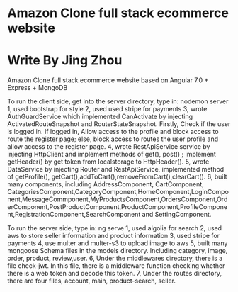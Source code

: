 # Amazon Clone full stack ecommerce website
# Write By Jing Zhou
Amazon Clone full stack ecommerce  website based on Angular 7.0 + Express + MongoDB

To run the client side, get into the server directory, type in:  nodemon server
1, used bootstrap for style
2, used used stripe for payments
3, wrote AuthGuardService which implemented CanActivate by injecting ActivatedRouteSnapshot and RouterStateSnapshot. Firstly, Check if the user is logged in. If logged in, Allow access to the profile and block access to route the register page; else, block access to routes the user profile and allow access to the register page.
4, wrote RestApiService service by injecting HttpClient and implement methods of get(), post() ; implement getHeader() by get token from localstorage to HttpHeader().
5, wrote DataService by injecting Router and RestApiService, implemented method of getProfile(), getCart(),addToCart(),removeFromCart(),clearCart().
6, built many components, including AddressComponent, CartComponent, CategoriesComponent,CategoryComponent,HomeComponent,LoginComponent,MessageCommponent,MyProductsComponent,OrdersComponent,OrderComponent,PostProductComponent,ProductComponent,ProfileComponent,RegistrationComponent,SearchComponent and SettingComponent.



To run the server side, type in:  ng serve
1, used algolia for search
2, used aws to store seller information and product information
3, used stripe for payments
4, use multer and multer-s3 to upload image to aws
5, built many mongoose Schema files in the models directory. Including category, image, order, product, review,user.
6, Under the middlewares directory, there is a file check-jwt. In this file, there is a middleware function  checking whether there is a web token and decode this token.
7, Under the routes directory, there are four files, account, main, product-search, seller.




